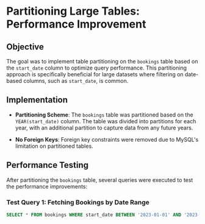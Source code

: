 # Partitioning Large Tables: Performance Improvement

## Objective
The goal was to implement table partitioning on the `bookings` table based on the `start_date` column to optimize query performance. This partitioning approach is specifically beneficial for large datasets where filtering on date-based columns, such as `start_date`, is common.

## Implementation
- **Partitioning Scheme**: The `bookings` table was partitioned based on the `YEAR(start_date)` column. The table was divided into partitions for each year, with an additional partition to capture data from any future years.
  
- **No Foreign Keys**: Foreign key constraints were removed due to MySQL's limitation on partitioned tables.

## Performance Testing
After partitioning the `bookings` table, several queries were executed to test the performance improvements:

### Test Query 1: Fetching Bookings by Date Range
```sql
SELECT * FROM bookings WHERE start_date BETWEEN '2023-01-01' AND '2023-12-31';
